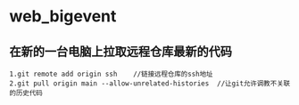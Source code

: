 # web_bigevent
## 在新的一台电脑上拉取远程仓库最新的代码
    1.git remote add origin ssh    //链接远程仓库的ssh地址
    2.git pull origin main --allow-unrelated-histories  //让git允许调教不关联的历史代码
